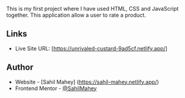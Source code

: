 This is my first project where I have used HTML, CSS and JavaScript together. This application allow a user to rate a product.


## Links
- Live Site URL: [https://unrivaled-custard-9ad5cf.netlify.app/]

## Author

- Website - [Sahil Mahey] (https://sahil-mahey.netlify.app/)
- Frontend Mentor - [@SahilMahey](https://www.frontendmentor.io/profile/SahilMahey)
